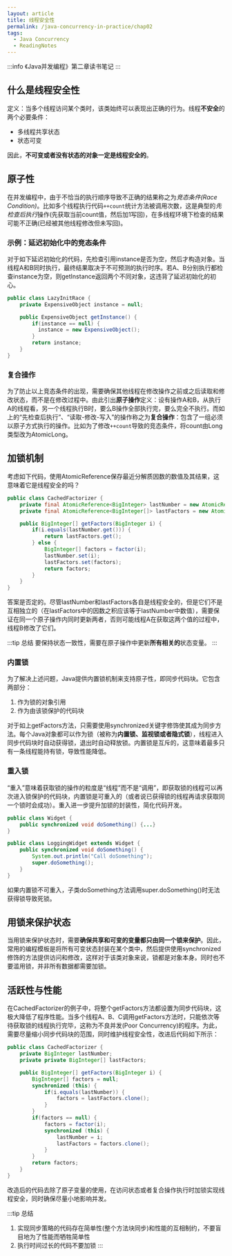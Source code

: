 ```yaml
---
layout: article
title: 线程安全性
permalink: /java-concurrency-in-practice/chap02
tags:
  - Java Concurrency
  - ReadingNotes
---
```


:::info
《Java并发编程》第二章读书笔记
:::

## 什么是线程安全性

定义：当多个线程访问某个类时，该类始终可以表现出正确的行为。线程**不安全**的两个必要条件：

- 多线程共享状态
- 状态可变

因此，**不可变或者没有状态的对象一定是线程安全的**。

## 原子性

在并发编程中，由于不恰当的执行顺序导致不正确的结果称之为*竞态条件(Race Condition)*。比如多个线程执行代码`++count`统计方法被调用次数，这是典型的*先检查后执行*操作(先获取当前count值，然后加1写回)，在多线程环境下检查的结果可能不正确(已经被其他线程修改但未写回)。

### 示例：延迟初始化中的竞态条件

对于如下延迟初始化的代码，先检查引用instance是否为空，然后才构造对象。当线程A和B同时执行，最终结果取决于不可预测的执行时序。若A、B分别执行都检查instance为空，则getInstance返回两个不同对象，这违背了延迟初始化的初心。

```java
public class LazyInitRace {
    private ExpensiveObject instance = null;

    public ExpensiveObject getInstance() {
        if(instance == null) {
          instance = new ExpensiveObject();
        }
        return instance;
    }
}
```

### 复合操作

为了防止以上竞态条件的出现，需要确保其他线程在修改操作之前或之后读取和修改状态，而不是在修改过程中。由此引出**原子操作**定义：设有操作A和B，从执行A的线程看，另一个线程执行B时，要么B操作全部执行完，要么完全不执行。而如上的“先检查后执行”、“读取-修改-写入”的操作称之为**复合操作**：包含了一组必须以原子方式执行的操作。比如为了修改`++count`导致的竞态条件，将count由Long类型改为AtomicLong。

## 加锁机制

考虑如下代码，使用AtomicReference保存最近分解质因数的数值及其结果，这意味着它是线程安全的吗？

```java
public class CachedFactorizer {
    private final AtomicReference<BigInteger> lastNumber = new AtomicReference<>();
    private final AtomicReference<BigInteger[]> lastFactors = new AtomicReference<>();

    public BigInteger[] getFactors(BigInteger i) {
        if(i.equals(lastNumber.get())) {
            return lastFactors.get();
        } else {
            BigInteger[] factors = factor(i);
            lastNumber.set(i);
            lastFactors.set(factors);
            return factors;
        }
    }
}
```

答案是否定的。尽管lastNumber和lastFactors各自是线程安全的，但是它们不是互相独立的（在lastFactors中的因数之积应该等于lastNumber中数值），需要保证在同一个原子操作内同时更新两者，否则可能线程A在获取这两个值的过程中，线程B修改了它们。

:::tip 总结
要保持状态一致性，需要在原子操作中更新**所有相关的**状态变量。
:::

### 内置锁

为了解决上述问题，Java提供内置锁机制来支持原子性，即同步代码块。它包含两部分：

1. 作为锁的对象引用
2. 作为由该锁保护的代码块

对于如上getFactors方法，只需要使用synchronized关键字修饰使其成为同步方法。每个Java对象都可以作为锁（被称为**内置锁、监视锁或者隐式锁**），线程进入同步代码块时自动获得锁，退出时自动释放锁。内置锁是互斥的，这意味着最多只有一条线程能持有锁，导致性能降低。

### 重入锁

“重入”意味着获取锁的操作的粒度是“线程”而不是“调用”，即获取锁的线程可以再次进入锁保护的代码块，内置锁是可重入的（或者说已获得锁的线程再请求获取同一个锁时会成功）。重入进一步提升加锁的封装性，简化代码开发。

```java
public class Widget {
    public synchronized void doSomething() {...}
}

public class LoggingWidget extends Widget {
    public synchronized void doSomething() {
        System.out.println("Call doSomething");
        super.doSomething();
    }
}
```

如果内置锁不可重入，子类doSomething方法调用super.doSomething()时无法获得锁导致死锁。

## 用锁来保护状态

当用锁来保护状态时，需要**确保共享和可变的变量都只由同一个锁来保护**。因此，常用的编程模板是将所有可变状态封装在某个类中，然后提供使用synchronized修饰的方法提供访问和修改，这样对于该类对象来说，锁都是对象本身。同时也不要滥用锁，并非所有数据都需要加锁。

## 活跃性与性能

在CachedFactorizer的例子中，将整个getFactors方法都设置为同步代码块，这极大降低了程序性能。当多个线程A、B、C调用getFactors方法时，只能依次等待获取锁的线程执行完毕，这称为不良并发(Poor Concurrency)的程序。为此，需要尽量缩小同步代码块的范围，同时维护线程安全性，改进后代码如下所示：

```java
public class CachedFactorizer {
    private BigInteger lastNumber;
    private private BigInteger[] lastFactors;

    public BigInteger[] getFactors(BigInteger i) {
        BigInteger[] factors = null;
        synchronized (this) {
            if(i.equals(lastNumber)) {
                factors = lastFactors.clone();
            }
        }
        if(factors == null) {
            factors = factor(i);
            synchronized (this) {
                lastNumber = i;
                lastFactors = factors.clone();
            }
        }
        return factors;
    }
}
```

改造后的代码去除了原子变量的使用，在访问状态或者复合操作执行时加锁实现线程安全，同时确保尽量小地影响并发。

:::tip 总结

1. 实现同步策略的代码存在简单性(整个方法块同步)和性能的互相制约，不要盲目地为了性能而牺牲简单性
2. 执行时间过长的代码不要加锁
:::
